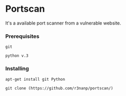 # Portscan
It's a available port scanner from a vulnerable website.

### Prerequisites

```
git

python v.3

```

### Installing

```
apt-get install git Python

git clone (https://github.com/r3nanp/portscan/)

```

